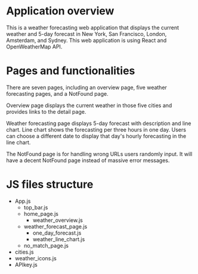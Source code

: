 # Application overview
This is a weather forecasting web application that displays the current weather and 5-day forecast in New York, San Francisco, London, Amsterdam, and Sydney. This web application is using React and OpenWeatherMap API. 

# Pages and functionalities
There are seven pages, including an overview page, five weather forecasting pages, and a NotFound page.

Overview page displays the current weather in those five cities and provides links to the detail page.

Weather forecasting page displays 5-day forecast with description and line chart. Line chart shows the forecasting per three hours in one day. Users can choose a different date to display that day's hourly forecasting in the line chart.

The NotFound page is for handling wrong URLs users randomly input. It will have a decent NotFound page instead of massive error messages.

# JS files structure
- App.js
  - top_bar.js
  - home_page.js
    - weather_overview.js
  - weather_forecast_page.js
    - one_day_forecast.js
    - weather_line_chart.js
  - no_match_page.js
- cities.js
- weather_icons.js
- APIkey.js 
